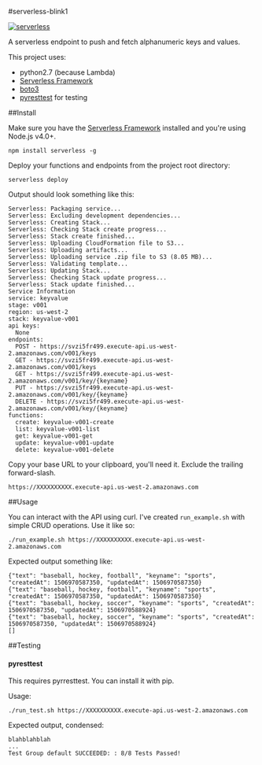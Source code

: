 #serverless-blink1

[![serverless](http://public.serverless.com/badges/v3.svg)](http://www.serverless.com)

A serverless endpoint to push and fetch alphanumeric keys and values.

This project uses:

* python2.7 (because Lambda)
* [Serverless Framework](https://github.com/serverless/serverless)
* [boto3](https://boto3.readthedocs.io/en/latest/)
* [pyresttest](https://github.com/svanoort/pyresttest) for testing


##Install

Make sure you have the [Serverless Framework](http://www.serverless.com) installed and you're using Node.js v4.0+. 
```
npm install serverless -g
```

Deploy your functions and endpoints from the project root directory:
```
serverless deploy
```

Output should look something like this:
```
Serverless: Packaging service...
Serverless: Excluding development dependencies...
Serverless: Creating Stack...
Serverless: Checking Stack create progress...
Serverless: Stack create finished...
Serverless: Uploading CloudFormation file to S3...
Serverless: Uploading artifacts...
Serverless: Uploading service .zip file to S3 (8.05 MB)...
Serverless: Validating template...
Serverless: Updating Stack...
Serverless: Checking Stack update progress...
Serverless: Stack update finished...
Service Information
service: keyvalue
stage: v001
region: us-west-2
stack: keyvalue-v001
api keys:
  None
endpoints:
  POST - https://svzi5fr499.execute-api.us-west-2.amazonaws.com/v001/keys
  GET - https://svzi5fr499.execute-api.us-west-2.amazonaws.com/v001/keys
  GET - https://svzi5fr499.execute-api.us-west-2.amazonaws.com/v001/key/{keyname}
  PUT - https://svzi5fr499.execute-api.us-west-2.amazonaws.com/v001/key/{keyname}
  DELETE - https://svzi5fr499.execute-api.us-west-2.amazonaws.com/v001/key/{keyname}
functions:
  create: keyvalue-v001-create
  list: keyvalue-v001-list
  get: keyvalue-v001-get
  update: keyvalue-v001-update
  delete: keyvalue-v001-delete
```

Copy your base URL to your clipboard, you'll need it. Exclude the trailing forward-slash.
```
https://XXXXXXXXXX.execute-api.us-west-2.amazonaws.com
```

##Usage

You can interact with the API using curl. I've created `run_example.sh` with simple CRUD operations. Use it like so:
```
./run_example.sh https://XXXXXXXXXX.execute-api.us-west-2.amazonaws.com
```

Expected output something like:
```
{"text": "baseball, hockey, football", "keyname": "sports", "createdAt": 1506970587350, "updatedAt": 1506970587350}
{"text": "baseball, hockey, football", "keyname": "sports", "createdAt": 1506970587350, "updatedAt": 1506970587350}
{"text": "baseball, hockey, soccer", "keyname": "sports", "createdAt": 1506970587350, "updatedAt": 1506970588924}
{"text": "baseball, hockey, soccer", "keyname": "sports", "createdAt": 1506970587350, "updatedAt": 1506970588924}
[]
```

##Testing

#### pyresttest

This requires pyrresttest. You can install it with pip.

Usage:
```
./run_test.sh https://XXXXXXXXXX.execute-api.us-west-2.amazonaws.com
```

Expected output, condensed:
```
blahblahblah
...
Test Group default SUCCEEDED: : 8/8 Tests Passed!
```

